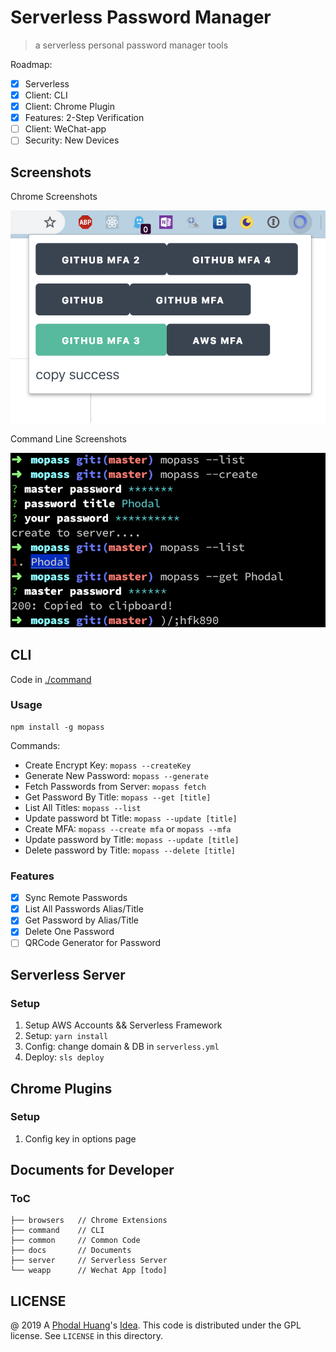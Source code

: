 # Serverless Password Manager

> a serverless personal password manager tools

Roadmap:

 - [x] Serverless
 - [x] Client: CLI
 - [x] Client: Chrome Plugin
 - [x] Features: 2-Step Verification
 - [ ] Client: WeChat-app
 - [ ] Security: New Devices

## Screenshots

Chrome Screenshots

![Mopass Chrome Screenshots](./docs/images/mopass-chrome-ss.png)

Command Line Screenshots

![Mopass Command Line Screenshots](./docs/images/mopass-cli-ss.png)

## CLI 

Code in [./command](./command)

### Usage

```
npm install -g mopass
```

Commands:

 - Create Encrypt Key: ``mopass --createKey``
 - Generate New Password: ``mopass --generate``
 - Fetch Passwords from Server: ``mopass fetch``
 - Get Password By Title: ``mopass --get [title]``
 - List All Titles: ``mopass --list``
 - Update password bt Title: ``mopass --update [title]``
 - Create MFA: ``mopass --create mfa`` or ``mopass --mfa``
 - Update password by Title: ``mopass --update [title]``
 - Delete password by Title: ``mopass --delete [title]``

### Features

 - [x] Sync Remote Passwords
 - [x] List All Passwords Alias/Title
 - [x] Get Password by Alias/Title
 - [x] Delete One Password
 - [ ] QRCode Generator for Password

## Serverless Server

### Setup

1. Setup AWS Accounts && Serverless Framework
2. Setup: `yarn install`
3. Config: change domain & DB in `serverless.yml`
4. Deploy: `sls deploy`

## Chrome Plugins

### Setup

1. Config key in options page

## Documents for Developer

### ToC

```
├── browsers   // Chrome Extensions
├── command    // CLI
├── common     // Common Code
├── docs       // Documents
├── server     // Serverless Server
└── weapp      // Wechat App [todo]
```

LICENSE
---

@ 2019 A [Phodal Huang](https://www.phodal.com)'s [Idea](http://github.com/phodal/ideas).  This code is distributed under the GPL license. See `LICENSE` in this directory.
